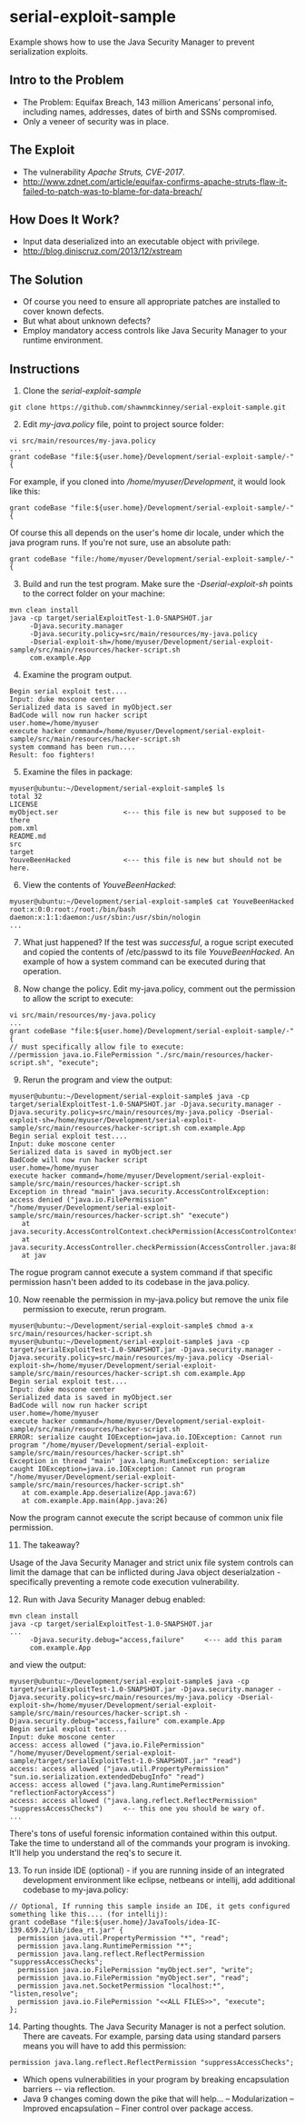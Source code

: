 # serial-exploit-sample
Example shows how to use the Java Security Manager to prevent serialization exploits.

## Intro to the Problem

 * The Problem:  Equifax Breach, 143 million Americans’ personal info, including names, addresses, dates of birth and SSNs compromised.
 * Only a veneer of security was in place.

## The Exploit

 * The vulnerability *Apache Struts, CVE-2017*.
 * http://www.zdnet.com/article/equifax-confirms-apache-struts-flaw-it-failed-to-patch-was-to-blame-for-data-breach/

## How Does It Work?

 * Input data deserialized into an executable object with privilege.
 * http://blog.diniscruz.com/2013/12/xstream

## The Solution

 * Of course you need to ensure all appropriate patches are installed to cover known defects.
 * But what about unknown defects?
 * Employ mandatory access controls like Java Security Manager to your runtime environment.

## Instructions

1. Clone the *serial-exploit-sample*

 ```
 git clone https://github.com/shawnmckinney/serial-exploit-sample.git
 ```

2. Edit *my-java.policy* file, point to project source folder:

 ```
 vi src/main/resources/my-java.policy
 ...
 grant codeBase "file:${user.home}/Development/serial-exploit-sample/-" {
 ```

 For example, if you cloned into */home/myuser/Development*, it would look like this:

 ```
 grant codeBase "file:${user.home}/Development/serial-exploit-sample/-" {
 ```

 Of course this all depends on the user's home dir locale, under which the java program runs. If you're not sure, use an absolute path:
 ```
 grant codeBase "file:/home/myuser/Development/serial-exploit-sample/-" {
 ```

3. Build and run the test program.  Make sure the *-Dserial-exploit-sh* points to the correct folder on your machine:

 ```
 mvn clean install
 java -cp target/serialExploitTest-1.0-SNAPSHOT.jar
      -Djava.security.manager
      -Djava.security.policy=src/main/resources/my-java.policy
      -Dserial-exploit-sh=/home/myuser/Development/serial-exploit-sample/src/main/resources/hacker-script.sh
      com.example.App
 ```

4. Examine the program output.

 ```
 Begin serial exploit test....
 Input: duke moscone center
 Serialized data is saved in myObject.ser
 BadCode will now run hacker script
 user.home=/home/myuser
 execute hacker command=/home/myuser/Development/serial-exploit-sample/src/main/resources/hacker-script.sh
 system command has been run....
 Result: foo fighters!
 ```

5. Examine the files in package:
 ```
 myuser@ubuntu:~/Development/serial-exploit-sample$ ls
 total 32
 LICENSE
 myObject.ser                <--- this file is new but supposed to be there
 pom.xml
 README.md
 src
 target
 YouveBeenHacked             <--- this file is new but should not be here.
 ```

6. View the contents of *YouveBeenHacked*:

 ```
 myuser@ubuntu:~/Development/serial-exploit-sample$ cat YouveBeenHacked
 root:x:0:0:root:/root:/bin/bash
 daemon:x:1:1:daemon:/usr/sbin:/usr/sbin/nologin
 ...
 ```

7. What just happened?  If the test was *successful*, a rogue script executed and copied the contents of /etc/passwd to its file *YouveBeenHacked*. An example of how a system command can be executed during that operation.

8. Now change the policy.  Edit my-java.policy, comment out the permission to allow the script to execute:

 ```
 vi src/main/resources/my-java.policy
 ...
 grant codeBase "file:${user.home}/Development/serial-exploit-sample/-" {
 // must specifically allow file to execute:
 //permission java.io.FilePermission "./src/main/resources/hacker-script.sh", "execute";
 ```

9. Rerun the program and view the output:

 ```
 myuser@ubuntu:~/Development/serial-exploit-sample$ java -cp target/serialExploitTest-1.0-SNAPSHOT.jar -Djava.security.manager -Djava.security.policy=src/main/resources/my-java.policy -Dserial-exploit-sh=/home/myuser/Development/serial-exploit-sample/src/main/resources/hacker-script.sh com.example.App
 Begin serial exploit test....
 Input: duke moscone center
 Serialized data is saved in myObject.ser
 BadCode will now run hacker script
 user.home=/home/myuser
 execute hacker command=/home/myuser/Development/serial-exploit-sample/src/main/resources/hacker-script.sh
 Exception in thread "main" java.security.AccessControlException: access denied ("java.io.FilePermission" "/home/myuser/Development/serial-exploit-sample/src/main/resources/hacker-script.sh" "execute")
	at java.security.AccessControlContext.checkPermission(AccessControlContext.java:472)
	at java.security.AccessController.checkPermission(AccessController.java:884)
	at jav
 ```

 The rogue program cannot execute a system command if that specific permission hasn't been added to its codebase in the java.policy.

10. Now reenable the permission in my-java.policy but remove the unix file permission to execute, rerun program.

 ```
 myuser@ubuntu:~/Development/serial-exploit-sample$ chmod a-x src/main/resources/hacker-script.sh
 myuser@ubuntu:~/Development/serial-exploit-sample$ java -cp target/serialExploitTest-1.0-SNAPSHOT.jar -Djava.security.manager -Djava.security.policy=src/main/resources/my-java.policy -Dserial-exploit-sh=/home/myuser/Development/serial-exploit-sample/src/main/resources/hacker-script.sh com.example.App
 Begin serial exploit test....
 Input: duke moscone center
 Serialized data is saved in myObject.ser
 BadCode will now run hacker script
 user.home=/home/myuser
 execute hacker command=/home/myuser/Development/serial-exploit-sample/src/main/resources/hacker-script.sh
 ERROR: serialize caught IOException=java.io.IOException: Cannot run program "/home/myuser/Development/serial-exploit-sample/src/main/resources/hacker-script.sh"
 Exception in thread "main" java.lang.RuntimeException: serialize caught IOException=java.io.IOException: Cannot run program "/home/myuser/Development/serial-exploit-sample/src/main/resources/hacker-script.sh"
 	at com.example.App.deserialize(App.java:67)
 	at com.example.App.main(App.java:26)
 ```

 Now the program cannot execute the script because of common unix file permission.

11. The takeaway?

 Usage of the Java Security Manager and strict unix file system controls can limit the damage that can be inflicted during Java object deserialzation - specifically preventing a remote code execution vulnerability.

12. Run with Java Security Manager debug enabled:

 ```
 mvn clean install
 java -cp target/serialExploitTest-1.0-SNAPSHOT.jar
 ...
      -Djava.security.debug="access,failure"     <--- add this param
      com.example.App
 ```

 and view the output:

 ```
 myuser@ubuntu:~/Development/serial-exploit-sample$ java -cp target/serialExploitTest-1.0-SNAPSHOT.jar -Djava.security.manager -Djava.security.policy=src/main/resources/my-java.policy -Dserial-exploit-sh=/home/myuser/Development/serial-exploit-sample/src/main/resources/hacker-script.sh -Djava.security.debug="access,failure" com.example.App
 Begin serial exploit test....
 Input: duke moscone center
 access: access allowed ("java.io.FilePermission" "/home/myuser/Development/serial-exploit-sample/target/serialExploitTest-1.0-SNAPSHOT.jar" "read")
 access: access allowed ("java.util.PropertyPermission" "sun.io.serialization.extendedDebugInfo" "read")
 access: access allowed ("java.lang.RuntimePermission" "reflectionFactoryAccess")
 access: access allowed ("java.lang.reflect.ReflectPermission" "suppressAccessChecks")     <-- this one you should be wary of.
 ...
 ```

 There's tons of useful forensic information contained within this output.  Take the time to understand all of the commands your program is invoking. It'll help you understand the req's to secure it.

 13. To run inside IDE (optional) - if you are running inside of an integrated development environment like eclipse, netbeans or intellij, add additional codebase to my-java.policy:

 ```
 // Optional, If running this sample inside an IDE, it gets configured something like this.... (for intellij):
 grant codeBase "file:${user.home}/JavaTools/idea-IC-139.659.2/lib/idea_rt.jar" {
   permission java.util.PropertyPermission "*", "read";
   permission java.lang.RuntimePermission "*";
   permission java.lang.reflect.ReflectPermission "suppressAccessChecks";
   permission java.io.FilePermission "myObject.ser", "write";
   permission java.io.FilePermission "myObject.ser", "read";
   permission java.net.SocketPermission "localhost:*", "listen,resolve";
   permission java.io.FilePermission "<<ALL FILES>>", "execute";
 };
 ```

 14. Parting thoughts.  The Java Security Manager is not a perfect solution.  There are caveats.  For example, parsing data using standard parsers means you will have to add this permission:

 ```
 permission java.lang.reflect.ReflectPermission "suppressAccessChecks";
 ```

 * Which opens vulnerabilities in your program by breaking encapsulation barriers -- via reflection.
 * Java 9 changes coming down the pike that will help...
   – Modularization
   – Improved encapsulation
   – Finer control over package access.